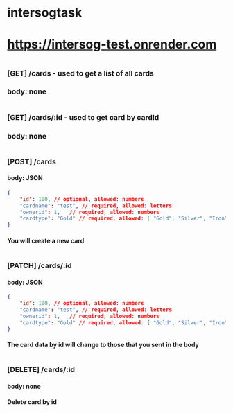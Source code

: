 # intersogtask
# https://intersog-test.onrender.com
#
### [GET] /cards - used to get a list of all cards 
### body: none
#
#
### [GET] /cards/:id - used to get card by cardId 
### body: none
#
### [POST] /cards
#### body: JSON
```json
{
    "id": 100, // optional, allowed: numbers
	"cardname": "test", // required, allowed: letters
	"ownerid": 1,   // required, allowed: numbers
    "cardtype": "Gold" // required, allowed: [ "Gold", "Silver", "Iron", "Composite"]
}
```
#### You will create a new card
#
### [PATCH] /cards/:id
#### body: JSON
```json
{
    "id": 100, // optional, allowed: numbers
	"cardname": "test", // required, allowed: letters
	"ownerid": 1,   // required, allowed: numbers
    "cardtype": "Gold" // required, allowed: [ "Gold", "Silver", "Iron", "Composite"]
}
```
#### The card data by id will change to those that you sent in the body
#
### [DELETE] /cards/:id
#### body: none
#### Delete card by id
#
